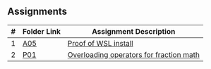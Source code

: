 ## Assignments

|  #  | Folder Link               | Assignment Description                                                 |
| :-: | ------------------------- | ---------------------------------------------------------------------- |
|  1  | [A05](./A05/README.md)    | [Proof of WSL install](./A05/README.md)                                |
|  2  | [P01](./P01/README.md)    | [Overloading operators for fraction math](./P01/README.md)             |